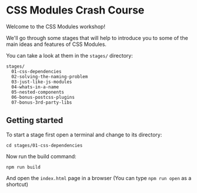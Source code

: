 # CSS Modules Crash Course

Welcome to the CSS Modules workshop!

We'll go through some stages that will help to introduce you to some of the main ideas and features of CSS Modules.

You can take a look at them in the `stages/` directory:

```
stages/
  01-css-dependencies
  02-solving-the-naming-problem
  03-just-like-js-modules
  04-whats-in-a-name
  05-nested-components
  06-bonus-postcss-plugins
  07-bonus-3rd-party-libs
```

## Getting started

To start a stage first open a terminal and change to its directory:

```
cd stages/01-css-dependencies
```

Now run the build command:

```
npm run build
```

And open the `index.html` page in a browser (You can type `npm run open` as a shortcut)
